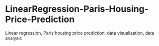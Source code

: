 # LinearRegression-Paris-Housing-Price-Prediction
Linear regression, Paris housing price prediction, data visualization, data analysis
